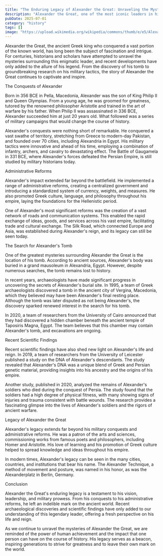```yaml
---
title: "The Enduring Legacy of Alexander the Great: Unraveling the Mysteries of a Legendary Leader"
description: "Alexander the Great, one of the most iconic leaders in history, left an indelible mark on the ancient world. From his conquests to his administrative reforms, Alexander's impact still resonates today. Recent archaeological discoveries and scientific findings have shed new light on the life and reign of this legendary leader, offering a fresh perspective on his enduring legacy."
pubDate: 2025-07-01
category: "history"
tags: []
image: "https://upload.wikimedia.org/wikipedia/commons/thumb/e/e5/Alexander_the_Great_mosaic.jpg/1280px-Alexander_the_Great_mosaic.jpg (Mosaic of Alexander the Great from the ancient city of Pergamon)"
---
```


Alexander the Great, the ancient Greek king who conquered a vast portion of the known world, has long been the subject of fascination and intrigue. For centuries, historians and scholars have attempted to unravel the mysteries surrounding this enigmatic leader, and recent developments have only added to the allure of his legend. From the discovery of his tomb to groundbreaking research on his military tactics, the story of Alexander the Great continues to captivate and inspire.

The Conquests of Alexander

Born in 356 BCE in Pella, Macedonia, Alexander was the son of King Philip II and Queen Olympias. From a young age, he was groomed for greatness, tutored by the renowned philosopher Aristotle and trained in the art of warfare by his father. When Philip II was assassinated in 336 BCE, Alexander succeeded him at just 20 years old. What followed was a series of military campaigns that would change the course of history.

Alexander's conquests were nothing short of remarkable. He conquered a vast swathe of territory, stretching from Greece to modern-day Pakistan, and founded over 70 cities, including Alexandria in Egypt. His military tactics were innovative and ahead of his time, employing a combination of infantry, archers, and cavalry to devastating effect. The Battle of Gaugamela in 331 BCE, where Alexander's forces defeated the Persian Empire, is still studied by military historians today.

Administrative Reforms

Alexander's impact extended far beyond the battlefield. He implemented a range of administrative reforms, creating a centralized government and introducing a standardized system of currency, weights, and measures. He also promoted Greek culture, language, and philosophy throughout his empire, laying the foundations for the Hellenistic period.

One of Alexander's most significant reforms was the creation of a vast network of roads and communication systems. This enabled the rapid exchange of ideas, goods, and services across his vast empire, facilitating trade and cultural exchange. The Silk Road, which connected Europe and Asia, was established during Alexander's reign, and its legacy can still be seen today.

The Search for Alexander's Tomb

One of the greatest mysteries surrounding Alexander the Great is the location of his tomb. According to ancient sources, Alexander's body was buried in a grand mausoleum in Alexandria, Egypt. However, despite numerous searches, the tomb remains lost to history.

In recent years, archaeologists have made significant progress in uncovering the secrets of Alexander's burial site. In 1995, a team of Greek archaeologists discovered a tomb in the ancient city of Vergina, Macedonia, which they believed may have been Alexander's final resting place. Although the tomb was later disputed as not being Alexander's, the discovery sparked renewed interest in the search for his tomb.

In 2020, a team of researchers from the University of Cairo announced that they had discovered a hidden chamber beneath the ancient temple of Taposiris Magna, Egypt. The team believes that this chamber may contain Alexander's tomb, and excavations are ongoing.

Recent Scientific Findings

Recent scientific findings have also shed new light on Alexander's life and reign. In 2019, a team of researchers from the University of Leicester published a study on the DNA of Alexander's descendants. The study revealed that Alexander's DNA was a unique blend of Greek and Persian genetic material, providing insights into his ancestry and the origins of his empire.

Another study, published in 2020, analyzed the remains of Alexander's soldiers who died during the conquest of Persia. The study found that the soldiers had a high degree of physical fitness, with many showing signs of injuries and trauma consistent with battle wounds. The research provides a fascinating glimpse into the lives of Alexander's soldiers and the rigors of ancient warfare.

Legacy of Alexander the Great

Alexander's legacy extends far beyond his military conquests and administrative reforms. He was a patron of the arts and sciences, commissioning works from famous poets and philosophers, including Homer and Aristotle. His love of learning and his promotion of Greek culture helped to spread knowledge and ideas throughout his empire.

In modern times, Alexander's legacy can be seen in the many cities, countries, and institutions that bear his name. The Alexander Technique, a method of movement and posture, was named in his honor, as was the Alexanderplatz in Berlin, Germany.

Conclusion

Alexander the Great's enduring legacy is a testament to his vision, leadership, and military prowess. From his conquests to his administrative reforms, he left an indelible mark on the ancient world. Recent archaeological discoveries and scientific findings have only added to our understanding of this legendary leader, offering a fresh perspective on his life and reign.

As we continue to unravel the mysteries of Alexander the Great, we are reminded of the power of human achievement and the impact that one person can have on the course of history. His legacy serves as a beacon, inspiring generations to strive for greatness and to leave their own mark on the world.